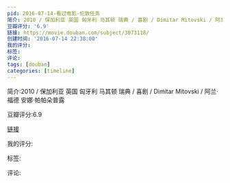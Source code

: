 ```yaml
---
pid: 2016-07-14-看过电影-伦敦任务
简介: 2010 / 保加利亚 英国 匈牙利 马其顿 瑞典 / 喜剧 / Dimitar Mitovski / 阿兰·福德 安娜·帕帕朵普露
豆瓣评分: '6.9'
链接: https://movie.douban.com/subject/3073118/
创建时间: '2016-07-14 22:38:00'
我的评分:
标签:
评论:
tags: [douban]
categories: [timeline]
---
```

简介:2010 / 保加利亚 英国 匈牙利 马其顿 瑞典 / 喜剧 / Dimitar Mitovski / 阿兰·福德 安娜·帕帕朵普露

豆瓣评分:6.9

[链接](https://movie.douban.com/subject/3073118/)

我的评分:

标签:

评论:

